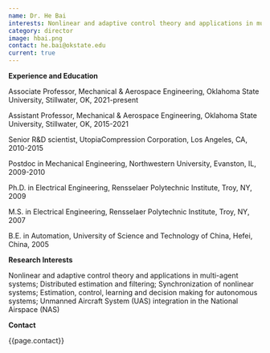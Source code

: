 ```yaml
---
name: Dr. He Bai
interests: Nonlinear and adaptive control theory and applications in multi-agent systems; Distributed estimation and filtering; Synchronization of nonlinear systems; Estimation, control, learning and decision making for autonomous systems; Unmanned Aircraft System (UAS) integration in the National Airspace (NAS)
category: director
image: hbai.png
contact: he.bai@okstate.edu
current: true
---
```


**Experience and Education**

Associate Professor, Mechanical & Aerospace Engineering, Oklahoma State University, Stillwater, OK, 2021-present

Assistant Professor, Mechanical & Aerospace Engineering, Oklahoma State University, Stillwater, OK, 2015-2021

Senior R&D scientist, UtopiaCompression Corporation, Los Angeles, CA, 2010-2015

Postdoc in Mechanical Engineering, Northwestern University, Evanston, IL, 2009-2010

Ph.D. in Electrical Engineering, Rensselaer Polytechnic Institute, Troy, NY, 2009

M.S.  in Electrical Engineering, Rensselaer Polytechnic Institute, Troy, NY, 2007

B.E. in Automation, University of Science and Technology of China, Hefei, China, 2005

**Research Interests**

Nonlinear and adaptive control theory and applications in multi-agent systems; Distributed estimation and filtering; Synchronization of nonlinear systems; Estimation, control, learning and decision making for autonomous systems; Unmanned Aircraft System (UAS) integration in the National Airspace (NAS)

**Contact**

{{page.contact}}
